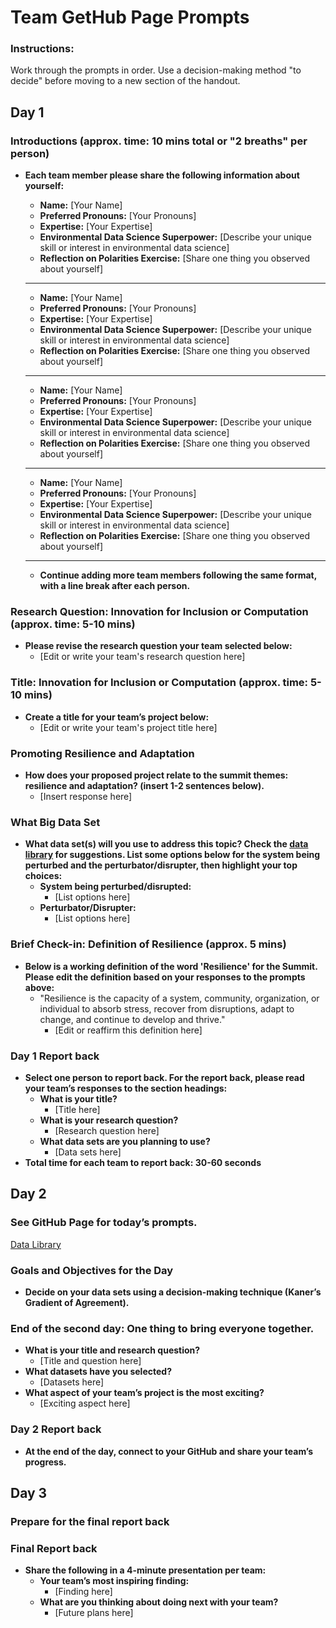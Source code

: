 # Team GetHub Page Prompts
### Instructions:
Work through the prompts in order. Use a decision-making method "to decide" before moving to a new section of the handout.

## Day 1

### Introductions (approx. time: 10 mins total or "2 breaths" per person)
- **Each team member please share the following information about yourself:**

  - **Name:** [Your Name]
  - **Preferred Pronouns:** [Your Pronouns]
  - **Expertise:** [Your Expertise]
  - **Environmental Data Science Superpower:** [Describe your unique skill or interest in environmental data science]
  - **Reflection on Polarities Exercise:** [Share one thing you observed about yourself]

  ---
  - **Name:** [Your Name]
  - **Preferred Pronouns:** [Your Pronouns]
  - **Expertise:** [Your Expertise]
  - **Environmental Data Science Superpower:** [Describe your unique skill or interest in environmental data science]
  - **Reflection on Polarities Exercise:** [Share one thing you observed about yourself]

  ---
  - **Name:** [Your Name]
  - **Preferred Pronouns:** [Your Pronouns]
  - **Expertise:** [Your Expertise]
  - **Environmental Data Science Superpower:** [Describe your unique skill or interest in environmental data science]
  - **Reflection on Polarities Exercise:** [Share one thing you observed about yourself]

  ---
  - **Name:** [Your Name]
  - **Preferred Pronouns:** [Your Pronouns]
  - **Expertise:** [Your Expertise]
  - **Environmental Data Science Superpower:** [Describe your unique skill or interest in environmental data science]
  - **Reflection on Polarities Exercise:** [Share one thing you observed about yourself]

  ---
  - **Continue adding more team members following the same format, with a line break after each person.**



### Research Question: Innovation for Inclusion or Computation (approx. time: 5-10 mins)
- **Please revise the research question your team selected below:**
  - [Edit or write your team's research question here]

### Title: Innovation for Inclusion or Computation (approx. time: 5-10 mins)
- **Create a title for your team’s project below:**
  - [Edit or write your team's project title here]

### Promoting Resilience and Adaptation
- **How does your proposed project relate to the summit themes: resilience and adaptation? (insert 1-2 sentences below).**
  - [Insert response here]

### What Big Data Set
- **What data set(s) will you use to address this topic? Check the [data library](https://cu-esiil.github.io/data-library/) for suggestions. List some options below for the system being perturbed and the perturbator/disrupter, then highlight your top choices:**
  - **System being perturbed/disrupted:**
    - [List options here]
  - **Perturbator/Disrupter:**
    - [List options here]

### Brief Check-in: Definition of Resilience (approx. 5 mins)
- **Below is a working definition of the word 'Resilience' for the Summit. Please edit the definition based on your responses to the prompts above:**
  - "Resilience is the capacity of a system, community, organization, or individual to absorb stress, recover from disruptions, adapt to change, and continue to develop and thrive."
    - [Edit or reaffirm this definition here]

### Day 1 Report back
- **Select one person to report back. For the report back, please read your team’s responses to the section headings:**
  - **What is your title?**
    - [Title here]
  - **What is your research question?**
    - [Research question here]
  - **What data sets are you planning to use?**
    - [Data sets here]
- **Total time for each team to report back: 30-60 seconds**

## Day 2
### See GitHub Page for today’s prompts.
[Data Library](https://cu-esiil.github.io/data-library/)

### Goals and Objectives for the Day
- **Decide on your data sets using a decision-making technique (Kaner’s Gradient of Agreement).**

### End of the second day: One thing to bring everyone together.
- **What is your title and research question?**
  - [Title and question here]
- **What datasets have you selected?**
  - [Datasets here]
- **What aspect of your team’s project is the most exciting?**
  - [Exciting aspect here]

### Day 2 Report back
- **At the end of the day, connect to your GitHub and share your team’s progress.**

## Day 3
### Prepare for the final report back

### Final Report back
- **Share the following in a 4-minute presentation per team:**
  - **Your team’s most inspiring finding:**
    - [Finding here]
  - **What are you thinking about doing next with your team?**
    - [Future plans here]
